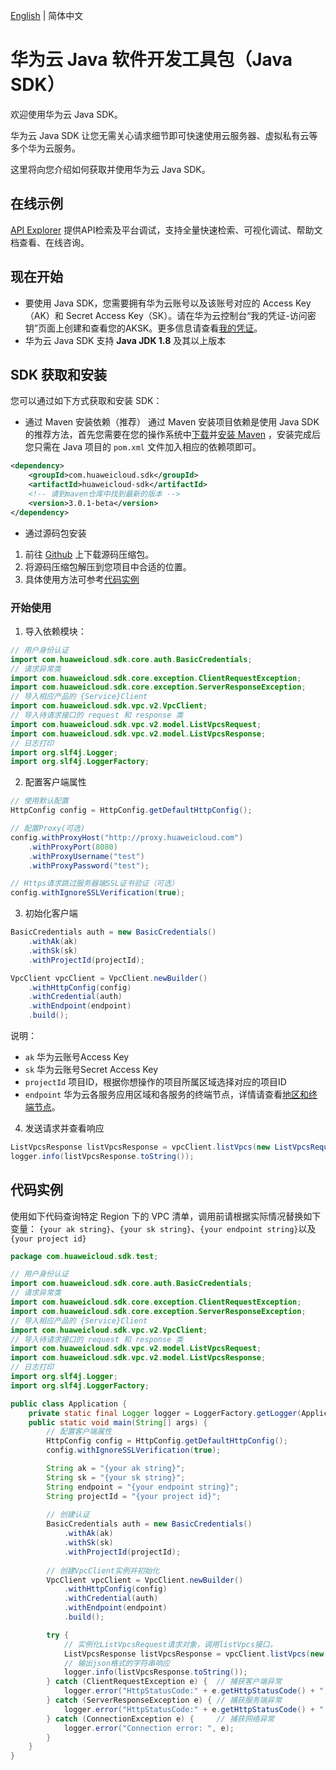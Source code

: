[English](./README.md) | 简体中文

# 华为云  Java 软件开发工具包（Java SDK）

欢迎使用华为云 Java SDK。

华为云 Java SDK 让您无需关心请求细节即可快速使用云服务器、虚拟私有云等多个华为云服务。

这里将向您介绍如何获取并使用华为云 Java SDK。

## 在线示例

[API Explorer](https://apiexplorer.developer.huaweicloud.com/apiexplorer/overview) 提供API检索及平台调试，支持全量快速检索、可视化调试、帮助文档查看、在线咨询。


## 现在开始

- 要使用  Java SDK，您需要拥有华为云账号以及该账号对应的 Access Key（AK）和 Secret Access Key（SK）。请在华为云控制台“我的凭证-访问密钥”页面上创建和查看您的AKSK。更多信息请查看[我的凭证](https://support.huaweicloud.com/usermanual-ca/zh-cn_topic_0046606340.html)。
- 华为云 Java SDK 支持 **Java JDK 1.8** 及其以上版本


## SDK 获取和安装

您可以通过如下方式获取和安装 SDK：

- 通过 Maven 安装依赖（推荐）
通过 Maven 安装项目依赖是使用 Java SDK 的推荐方法，首先您需要在您的操作系统中[下载]( https://maven.apache.org/download.cgi )并[安装 Maven]( https://maven.apache.org/install.html ) ，安装完成后您只需在 Java 项目的 `pom.xml` 文件加入相应的依赖项即可。
```xml
<dependency>
    <groupId>com.huaweicloud.sdk</groupId>
    <artifactId>huaweicloud-sdk</artifactId>
    <!-- 请到maven仓库中找到最新的版本 -->
    <version>3.0.1-beta</version>
</dependency>
```

- 通过源码包安装
1. 前往 [Github](https://github.com/huaweicloud/huaweicloud-sdk-java-v3.git) 上下载源码压缩包。
2. 将源码压缩包解压到您项目中合适的位置。
3. 具体使用方法可参考[代码实例](#代码实例)

### 开始使用

1. 导入依赖模块：
``` java
// 用户身份认证
import com.huaweicloud.sdk.core.auth.BasicCredentials;
// 请求异常类
import com.huaweicloud.sdk.core.exception.ClientRequestException;
import com.huaweicloud.sdk.core.exception.ServerResponseException;
// 导入相应产品的 {Service}Client
import com.huaweicloud.sdk.vpc.v2.VpcClient;
// 导入待请求接口的 request 和 response 类
import com.huaweicloud.sdk.vpc.v2.model.ListVpcsRequest;
import com.huaweicloud.sdk.vpc.v2.model.ListVpcsResponse;
// 日志打印
import org.slf4j.Logger;
import org.slf4j.LoggerFactory;
```
2. 配置客户端属性
```java
// 使用默认配置
HttpConfig config = HttpConfig.getDefaultHttpConfig();

// 配置Proxy(可选)
config.withProxyHost("http://proxy.huaweicloud.com")
    .withProxyPort(8080)
    .withProxyUsername("test")
    .withProxyPassword("test");

// Https请求跳过服务器端SSL证书验证（可选）
config.withIgnoreSSLVerification(true);
```
3. 初始化客户端
``` java
BasicCredentials auth = new BasicCredentials()
	.withAk(ak)
	.withSk(sk)
	.withProjectId(projectId);

VpcClient vpcClient = VpcClient.newBuilder()
	.withHttpConfig(config)
	.withCredential(auth)
	.withEndpoint(endpoint)
	.build();
```
说明：
 - `ak` 华为云账号Access Key
 - `sk` 华为云账号Secret Access Key
 - `projectId` 项目ID，根据你想操作的项目所属区域选择对应的项目ID
 - `endpoint` 华为云各服务应用区域和各服务的终端节点，详情请查看[地区和终端节点](https://developer.huaweicloud.com/endpoint)。

4. 发送请求并查看响应
```java
ListVpcsResponse listVpcsResponse = vpcClient.listVpcs(new ListVpcsRequest().withLimit(1));
logger.info(listVpcsResponse.toString());
```

## 代码实例

使用如下代码查询特定 Region 下的 VPC 清单，调用前请根据实际情况替换如下变量： `{your ak string}`、`{your sk string}`、`{your endpoint string}`以及`{your project id}`

```java
package com.huaweicloud.sdk.test;

// 用户身份认证
import com.huaweicloud.sdk.core.auth.BasicCredentials;
// 请求异常类
import com.huaweicloud.sdk.core.exception.ClientRequestException;
import com.huaweicloud.sdk.core.exception.ServerResponseException;
// 导入相应产品的 {Service}Client
import com.huaweicloud.sdk.vpc.v2.VpcClient;
// 导入待请求接口的 request 和 response 类
import com.huaweicloud.sdk.vpc.v2.model.ListVpcsRequest;
import com.huaweicloud.sdk.vpc.v2.model.ListVpcsResponse;
// 日志打印
import org.slf4j.Logger;
import org.slf4j.LoggerFactory;

public class Application {
    private static final Logger logger = LoggerFactory.getLogger(Application.class);
    public static void main(String[] args) {
    	// 配置客户端属性
        HttpConfig config = HttpConfig.getDefaultHttpConfig();
        config.withIgnoreSSLVerification(true);

        String ak = "{your ak string}";
        String sk = "{your sk string}";
        String endpoint = "{your endpoint string}";
        String projectId = "{your project id}";
        
        // 创建认证
        BasicCredentials auth = new BasicCredentials()
            .withAk(ak)
            .withSk(sk)
            .withProjectId(projectId);
            
        // 创建VpcClient实例并初始化
        VpcClient vpcClient = VpcClient.newBuilder()
            .withHttpConfig(config)
            .withCredential(auth)
            .withEndpoint(endpoint)
            .build();

        try {
            // 实例化ListVpcsRequest请求对象，调用listVpcs接口，
            ListVpcsResponse listVpcsResponse = vpcClient.listVpcs(new ListVpcsRequest().withLimit(1));
            // 输出json格式的字符串响应
            logger.info(listVpcsResponse.toString());
        } catch (ClientRequestException e) {  // 捕获客户端异常
            logger.error("HttpStatusCode:" + e.getHttpStatusCode() + ", ErrorMsg: " + e.getErrorMsg());
        } catch (ServerResponseException e) { // 捕获服务端异常
            logger.error("HttpStatusCode:" + e.getHttpStatusCode() + ", ErrorMsg: " + e.getErrorMsg());
        } catch (ConnectionException e) {     // 捕获网络异常
            logger.error("Connection error: ", e);
        }
    }
}
```

